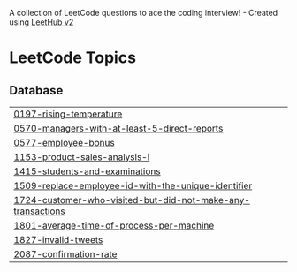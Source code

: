 A collection of LeetCode questions to ace the coding interview! - Created using [LeetHub v2](https://github.com/arunbhardwaj/LeetHub-2.0)
<!---LeetCode Topics Start-->
# LeetCode Topics
## Database
|  |
| ------- |
| [0197-rising-temperature](https://github.com/kousalyaa13/SQL50_v2/tree/master/0197-rising-temperature) |
| [0570-managers-with-at-least-5-direct-reports](https://github.com/kousalyaa13/SQL50_v2/tree/master/0570-managers-with-at-least-5-direct-reports) |
| [0577-employee-bonus](https://github.com/kousalyaa13/SQL50_v2/tree/master/0577-employee-bonus) |
| [1153-product-sales-analysis-i](https://github.com/kousalyaa13/SQL50_v2/tree/master/1153-product-sales-analysis-i) |
| [1415-students-and-examinations](https://github.com/kousalyaa13/SQL50_v2/tree/master/1415-students-and-examinations) |
| [1509-replace-employee-id-with-the-unique-identifier](https://github.com/kousalyaa13/SQL50_v2/tree/master/1509-replace-employee-id-with-the-unique-identifier) |
| [1724-customer-who-visited-but-did-not-make-any-transactions](https://github.com/kousalyaa13/SQL50_v2/tree/master/1724-customer-who-visited-but-did-not-make-any-transactions) |
| [1801-average-time-of-process-per-machine](https://github.com/kousalyaa13/SQL50_v2/tree/master/1801-average-time-of-process-per-machine) |
| [1827-invalid-tweets](https://github.com/kousalyaa13/SQL50_v2/tree/master/1827-invalid-tweets) |
| [2087-confirmation-rate](https://github.com/kousalyaa13/SQL50_v2/tree/master/2087-confirmation-rate) |
<!---LeetCode Topics End-->